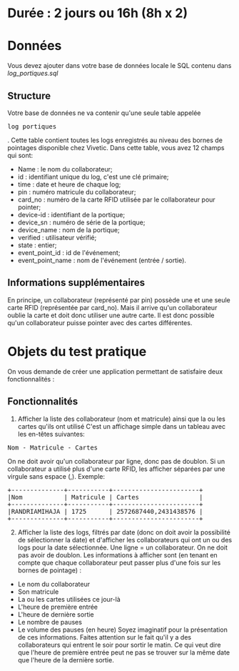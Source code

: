 # Durée : 2 jours ou 16h (8h x 2)
# Données
Vous devez ajouter dans votre base de données locale le SQL contenu dans _log_portiques.sql_
## Structure
Votre base de données ne va contenir qu'une seule table appelée <pre>log_portiques</pre>. Cette table contient toutes les logs enregistrés au niveau des bornes de pointages disponible chez Vivetic.
Dans cette table, vous avez 12 champs qui sont:
- Name : le nom du collaborateur;
- id : identifiant unique du log, c'est une clé primaire;
- time : date et heure de chaque log;
- pin : numéro matricule du collaborateur;
- card_no : numéro de la carte RFID utilisée par le collaborateur pour pointer;
- device-id : identifiant de la portique;
- device_sn : numéro de série de la portique;
- device_name : nom de la portique;
- verified : utilisateur vérifié;
- state : entier;
- event_point_id : id de l'événement;
- event_point_name : nom de l'événement (entrée / sortie).
## Informations supplémentaires
En principe, un collaborateur (représenté par pin) possède une et une seule carte RFID (représentée par card_no). Mais il arrive qu'un collaborateur oublie la carte et doit donc utiliser une autre carte. Il est donc possible qu'un collaborateur puisse pointer avec des cartes différentes.
# Objets du test pratique
On vous demande de créer une application permettant de satisfaire deux fonctionnalités :
## Fonctionnalités
1. Afficher la liste des collaborateur (nom et matricule) ainsi que la ou les cartes qu'ils ont utilisé
C'est un affichage simple dans un tableau avec les en-têtes suivantes:
<pre>Nom - Matricule - Cartes</pre>
On ne doit avoir qu'un collaborateur par ligne, donc pas de doublon.
Si un collaborateur a utilisé plus d'une carte RFID, les afficher séparées par une virgule sans espace (,). Exemple:
<pre>
+--------------+-----------+-----------------------+
|Nom           | Matricule | Cartes                |
+--------------+-----------+-----------------------+
|RANDRIAMIHAJA | 1725      | 2572687440,2431438576 |
+--------------+-----------+-----------------------+
</pre>
2. Afficher la liste des logs, filtrés par date (donc on doit avoir la possibilité de sélectionner la date) et d'afficher les collaborateurs qui ont un ou des logs pour la date sélectionnée. Une ligne = un collaborateur. On ne doit pas avoir de doublon. Les informations à afficher sont (en tenant en compte que chaque collaborateur peut passer plus d'une fois sur les bornes de pointage) :
- Le nom du collaborateur
- Son matricule
- La ou les cartes utilisées ce jour-là
- L'heure de première entrée
- L'heure de dernière sortie
- Le nombre de pauses
- Le volume des pauses (en heure)
Soyez imaginatif pour la présentation de ces informations.
Faites attention sur le fait qu'il y a des collaborateurs qui entrent le soir pour sortir le matin. Ce qui veut dire que l'heure de première entrée peut ne pas se trouver sur la même date que l'heure de la dernière sortie.
